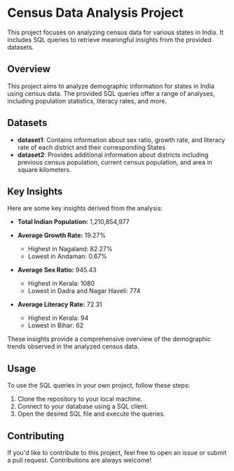 # Census Data Analysis Project

This project focuses on analyzing census data for various states in India. It includes SQL queries to retrieve meaningful insights from the provided datasets.

## Overview

This project aims to analyze demographic information for states in India using census data. The provided SQL queries offer a range of analyses, including population statistics, literacy rates, and more.

## Datasets
- **dataset1**: Contains information about sex ratio, growth rate, and literacy rate of each district and their corresponding States
- **dataset2**: Provides additional information about districts including previous census population, current census population, and area in square kilometers.

## Key Insights

Here are some key insights derived from the analysis:

- **Total Indian Population:** 1,210,854,977

- **Average Growth Rate:** 19.27%
  - Highest in Nagaland: 82.27%
  - Lowest in Andaman: 0.67%

- **Average Sex Ratio:** 945.43
  - Highest in Kerala: 1080
  - Lowest in Dadra and Nagar Haveli: 774

- **Average Literacy Rate:** 72.31
  - Highest in Kerala: 94
  - Lowest in Bihar: 62

These insights provide a comprehensive overview of the demographic trends observed in the analyzed census data.

## Usage

To use the SQL queries in your own project, follow these steps:

1. Clone the repository to your local machine.
2. Connect to your database using a SQL client.
3. Open the desired SQL file and execute the queries.

## Contributing

If you'd like to contribute to this project, feel free to open an issue or submit a pull request. Contributions are always welcome!
 
